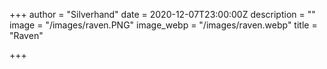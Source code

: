+++
author = "Silverhand"
date = 2020-12-07T23:00:00Z
description = ""
image = "/images/raven.PNG"
image_webp = "/images/raven.webp"
title = "Raven"

+++
